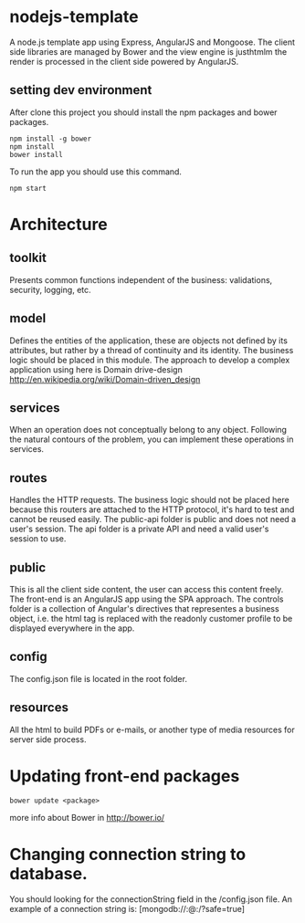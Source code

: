 # nodejs-template
A node.js template app using Express, AngularJS and Mongoose. The client side libraries are managed by Bower and the view engine is justhtmlm the render is processed in the client side powered by AngularJS.

## setting dev environment
After clone this project you should install the npm packages and bower packages.

    npm install -g bower
    npm install
    bower install

To run the app you should use this command.

    npm start

# Architecture

## toolkit
Presents common functions independent of the business: validations, security, logging, etc.

## model
Defines the entities of the application, these are objects not defined by its attributes, but rather by a thread of continuity and its identity.
The business logic should be placed in this module. The approach to develop a complex application using here is Domain drive-design http://en.wikipedia.org/wiki/Domain-driven_design

## services
When an operation does not conceptually belong to any object. Following the natural contours of the problem, you can implement these operations in services.

## routes
Handles the HTTP requests. The business logic should not be placed here because this routers are attached to the HTTP protocol, it's hard to test and cannot be reused easily.
The public-api folder is public and does not need a user's session.
The api folder is a private API and need a valid user's session to use.

## public
This is all the client side content, the user can access this content freely.
The front-end is an AngularJS app using the SPA approach.
The controls folder is a collection of Angular's directives that representes a business object, i.e. the html tag <customer ng-model="customer" /> is replaced with the readonly customer profile to be displayed everywhere in the app.

## config
The config.json file is located in the root folder.

## resources
All the html to build PDFs or e-mails, or another type of media resources for server side process.

# Updating front-end packages

    bower update <package>

more info about Bower in http://bower.io/

# Changing connection string to database.
You should looking for the connectionString field in the /config.json file. An example of a connection string is: [mongodb://<user>:<password>@<server>:<port>/<database>?safe=true]